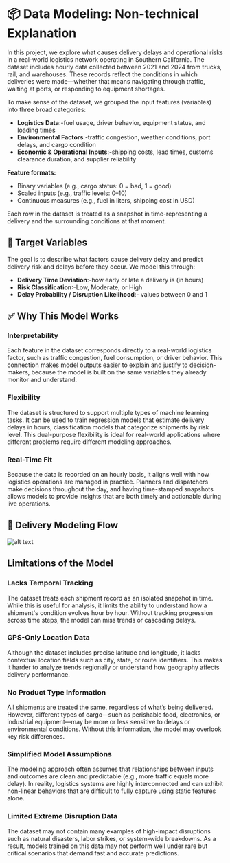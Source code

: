# 📦 Data Modeling: Non-technical Explanation

In this project, we explore what causes delivery delays and operational risks in
a real-world logistics network operating in Southern California. The dataset includes
hourly data collected between 2021 and 2024 from trucks, rail, and warehouses. These
records reflect the conditions in which deliveries were made—whether that means
navigating through traffic, waiting at ports, or responding to equipment shortages.

To make sense of the dataset, we grouped the input features (variables) into three
broad categories:

- **Logistics Data**:-fuel usage, driver behavior, equipment status, and loading
  times
- **Environmental Factors**:-traffic congestion, weather conditions, port delays,
 and cargo condition
- **Economic & Operational Inputs**:-shipping costs, lead times, customs clearance
  duration, and supplier reliability

**Feature formats:**

- Binary variables (e.g., cargo status: 0 = bad, 1 = good)
- Scaled inputs (e.g., traffic levels: 0–10)
- Continuous measures (e.g., fuel in liters, shipping cost in USD)

Each row in the dataset is treated as a snapshot in time-representing a delivery
and the surrounding conditions at that moment.

## 🎯 Target Variables

The goal is to describe what factors cause delivery delay and predict delivery
risk and delays before they occur. We model this through:

- **Delivery Time Deviation**:-how early or late a delivery is (in hours)
- **Risk Classification**:-Low, Moderate, or High
- **Delay Probability / Disruption Likelihood**:- values between 0 and 1

## ✅ Why This Model Works

### Interpretability

Each feature in the dataset corresponds directly to a real-world logistics factor,
such as traffic congestion, fuel consumption, or driver behavior. This connection
makes model outputs easier to explain and justify to decision-makers, because
the model is built on the same variables they already monitor and understand.

### Flexibility

The dataset is structured to support multiple types of machine learning tasks.
It can be used to train regression models that estimate delivery delays in hours,
classification models that categorize shipments by risk level. This dual-purpose
flexibility is ideal for real-world applications where different problems require
different modeling approaches.

### Real-Time Fit

Because the data is recorded on an hourly basis, it aligns well with how logistics
operations are managed in practice. Planners and dispatchers make decisions throughout
the day, and having time-stamped snapshots allows models to provide insights that
are both timely and actionable during live operations.

## 🔄 Delivery Modeling Flow

![alt text](modeling_flow-2.png)

## Limitations of the Model

### Lacks Temporal Tracking

The dataset treats each shipment record as an isolated snapshot in time.
While this is useful for analysis, it limits the ability to understand how
a shipment's condition evolves hour by hour. Without tracking progression across
time steps, the model can miss trends or cascading delays.

### GPS-Only Location Data

Although the dataset includes precise latitude and longitude, it lacks contextual
location fields such as city, state, or route identifiers. This makes it harder to
analyze trends regionally or understand how geography affects delivery performance.

### No Product Type Information

All shipments are treated the same, regardless of what’s being delivered. However,
different types of cargo—such as perishable food, electronics, or industrial
equipment—may be more or less sensitive to delays or environmental conditions. Without
this information, the model may overlook key risk differences.

### Simplified Model Assumptions

The modeling approach often assumes that relationships between inputs and outcomes
are clean and predictable (e.g., more traffic equals more delay). In reality, logistics
systems are highly interconnected and can exhibit non-linear behaviors that are
difficult to fully capture using static features alone.

### Limited Extreme Disruption Data

The dataset may not contain many examples of high-impact disruptions such as natural
disasters, labor strikes, or system-wide breakdowns. As a result, models trained
on this data may not perform well under rare but critical scenarios that demand
fast and accurate predictions.

